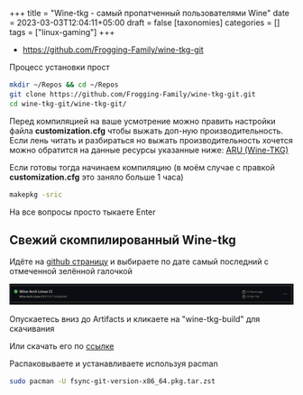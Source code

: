 +++
title = "Wine-tkg - самый пропатченный пользователями Wine"
date = 2023-03-03T12:04:11+05:00
draft = false
[taxonomies]
categories = []
tags = ["linux-gaming"]
+++
* https://github.com/Frogging-Family/wine-tkg-git

Процесс установки прост
```bash
mkdir ~/Repos && cd ~/Repos
git clone https://github.com/Frogging-Family/wine-tkg-git.git
cd wine-tkg-git/wine-tkg-git/
```

Перед компиляцией на ваше усмотрение можно править настройки файла **customization.cfg** чтобы выжать доп-ную производительность.
Если лень читать и разбираться но выжать производительность хочется можно обратится на данные ресурсы указанные ниже:
[ARU (Wine-TKG)](https://ventureo.codeberg.page/source/linux-gaming.html#wine-tkg)

Если готовы тогда начинаем компиляцию (в моём случае с правкой **customization.cfg** это заняло больше 1 часа)
```bash
makepkg -sric
```

На все вопросы просто тыкаете Enter
## Свежий скомпилированный Wine-tkg
Идёте на [github страницу](https://github.com/Frogging-Family/wine-tkg-git/actions/workflows/wine-arch.yml) и выбираете по дате самый последний с отмеченной зелённой галочкой

![](/images/wine-tkg/Screenshot_20230117_015558.png)

Опускаетесь вниз до Artifacts и кликаете на "wine-tkg-build" для скачивания

Или скачать его по [ссылке](https://nightly.link/Frogging-Family/wine-tkg-git/workflows/wine-arch/master/wine-tkg-build.zip)

Распаковываете и устанавливаете используя pacman

```bash
sudo pacman -U fsync-git-version-x86_64.pkg.tar.zst
```
